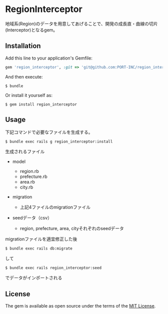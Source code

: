 # RegionInterceptor

地域系(Region)のデータを用意してあげることで、開発の成長直・曲線の切片(Interceptor)となるgem。

## Installation

Add this line to your application's Gemfile:

```ruby
gem 'region_interceptor', :git => 'git@github.com:PORT-INC/region_interceptor.git'
```

And then execute:

    $ bundle

Or install it yourself as:

    $ gem install region_interceptor

## Usage
下記コマンドで必要なファイルを生成する。

    $ bundle exec rails g region_interceptor:install
    
生成されるファイル
- model
    - region.rb
    - prefecture.rb
    - area.rb
    - city.rb
    
- migration
    - 上記4ファイルのmigrationファイル
    
- seedデータ（csv）
    - region, prefecture, area, cityそれぞれのseedデータ
    

migrationファイルを適宜修正した後

    $ bundle exec rails db:migrate
    
して

    $ bundle exec rails region_interceptor:seed
    
でデータがインポートされる

## License

The gem is available as open source under the terms of the [MIT License](http://opensource.org/licenses/MIT).
